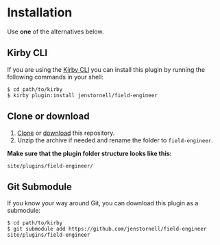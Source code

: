# Installation

Use **one** of the alternatives below.

## Kirby CLI

If you are using the [Kirby CLI](https://github.com/getkirby/cli) you can install this plugin by running the following commands in your shell:

```text
$ cd path/to/kirby
$ kirby plugin:install jenstornell/field-engineer
```

## Clone or download

1. [Clone](https://github.com/jenstornell/field-engineer.git) or [download](https://github.com/jenstornell/field-engineer/archive/master.zip)  this repository.
2. Unzip the archive if needed and rename the folder to `field-engineer`.

**Make sure that the plugin folder structure looks like this:**

```text
site/plugins/field-engineer/
```

## Git Submodule

If you know your way around Git, you can download this plugin as a submodule:

```text
$ cd path/to/kirby
$ git submodule add https://github.com/jenstornell/field-engineer site/plugins/field-engineer
```